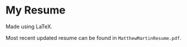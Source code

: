 # My Resume

Made using LaTeX.

Most recent updated resume can be found in `MatthewMartinResume.pdf`.
